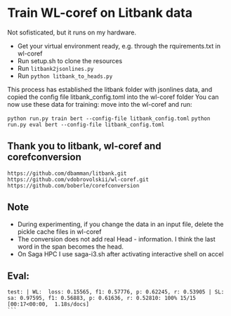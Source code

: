 # Train WL-coref on Litbank data
Not sofisticated, but it runs on my hardware.
- Get your virtual environment ready, e.g. through the rquirements.txt in wl-coref
- Run setup.sh to clone the resources
- Run `litbank2jsonlines.py`
- Run `python litbank_to_heads.py`

This process has established the litbank folder with jsonlines data, and copied the config file litbank_config.toml into the wl-coref folder
You can now use these data for training:
move into the wl-coref and run: 

`python run.py train bert --config-file litbank_config.toml`
`python run.py eval bert --config-file litbank_config.toml`

## Thank you to litbank, wl-coref and corefconversion
 ```
 https://github.com/dbamman/litbank.git
 https://github.com/vdobrovolskii/wl-coref.git
 https://github.com/boberle/corefconversion
``` 


## Note
- During experimenting, if you change the data in an input file, delete the pickle cache files in wl-coref
- The conversion does not add real Head - information. I think the last word in the span becomes the head. 
- On Saga HPC I use saga-i3.sh after activating interactive shell on accel 

## Eval:
````
test: | WL:  loss: 0.15565, f1: 0.57776, p: 0.62245, r: 0.53905 | SL:  sa: 0.97595, f1: 0.56883, p: 0.61636, r: 0.52810: 100% 15/15 [00:17<00:00,  1.18s/docs]
```